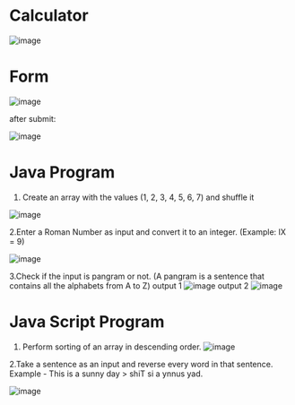 # Calculator

![image](https://github.com/Vinit9845/Assignment-for-cloud-Vandana/assets/137926665/be1bbd7f-bc39-4c6e-9265-2722097e9a4e)

# Form

![image](https://github.com/Vinit9845/Assignment-for-cloud-Vandana/assets/137926665/6c5c3b39-0192-42a2-9907-4eed61d06a13)

after submit:

![image](https://github.com/Vinit9845/Assignment-for-cloud-Vandana/assets/137926665/7ae7dfa2-9d3b-4c60-bb25-c0fdbb424954)

# Java Program

1. Create an array with the values (1, 2, 3, 4, 5, 6, 7) and shuffle it

![image](https://github.com/Vinit9845/Assignment-for-cloud-Vandana/assets/137926665/55cb25a7-fe42-4bf0-9a22-a9b2ed0f558e)

2.Enter a Roman Number as input and convert it to an integer. (Example: IX = 9)

![image](https://github.com/Vinit9845/Assignment-for-cloud-Vandana/assets/137926665/6fadd8e5-8359-4d80-b581-f51b809db56f)

3.Check if the input is pangram or not. (A pangram is a sentence that contains all the 
alphabets from A to Z)
 output 1
![image](https://github.com/Vinit9845/Assignment-for-cloud-Vandana/assets/137926665/5f057ae4-b086-4183-8200-d15bc0389ab7)
output 2
![image](https://github.com/Vinit9845/Assignment-for-cloud-Vandana/assets/137926665/a65cd179-d487-490d-b637-9a3def9d1690)

# Java Script Program

1. Perform sorting of an array in descending order.
![image](https://github.com/Vinit9845/Assignment-for-cloud-Vandana/assets/137926665/16ea2054-3081-4a1f-81eb-d9cce2758d19)

2.Take a sentence as an input and reverse every word in that sentence. 
Example - This is a sunny day > shiT si a ynnus yad.

![image](https://github.com/Vinit9845/Assignment-for-cloud-Vandana/assets/137926665/940fc355-0168-4866-b908-7df31781c4fa)
